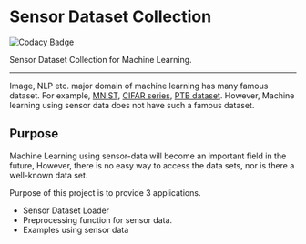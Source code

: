 # Sensor Dataset Collection

[![Codacy Badge](https://api.codacy.com/project/badge/Grade/68a2ad7a458945e4b8a3423e5bcd5b1d)](https://app.codacy.com/app/KawashimaHirotaka/SensorDatasetCollection?utm_source=github.com&utm_medium=referral&utm_content=KawashimaHirotaka/SensorDatasetCollection&utm_campaign=Badge_Grade_Dashboard)

Sensor Dataset Collection for Machine Learning.

---
Image, NLP etc. major domain of machine learning has many famous dataset. 
For example, [MNIST](http://yann.lecun.com/exdb/mnist/), [CIFAR series](https://www.cs.toronto.edu/~kriz/cifar.html),
[PTB dataset](http://www.fit.vutbr.cz/%7Eimikolov/rnnlm/).
However, Machine learning using sensor data does not have such a famous dataset.

## Purpose
Machine Learning using sensor-data will become an important field in the future, 
However, there is no easy way to access the data sets, nor is there a well-known data set.

Purpose of this project is to provide 3 applications.

  - Sensor Dataset Loader 
  - Preprocessing function for sensor data.
  - Examples using sensor data
